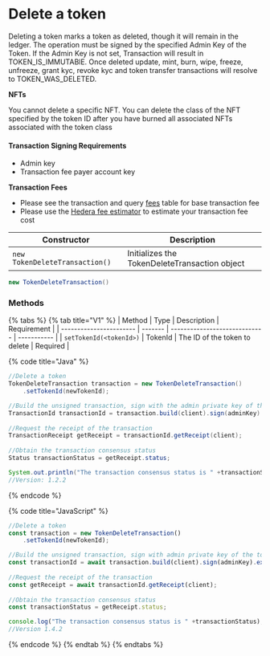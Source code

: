 # Delete a token

Deleting a token marks a token as deleted, though it will remain in the ledger. The operation must be signed by the specified Admin Key of the Token. If the Admin Key is not set, Transaction will result in TOKEN\_IS\_IMMUTABlE. Once deleted update, mint, burn, wipe, freeze, unfreeze, grant kyc, revoke kyc and token transfer transactions will resolve to TOKEN\_WAS\_DELETED.

**NFTs**

You cannot delete a specific NFT. You can delete the class of the NFT specified by the token ID after you have burned all associated NFTs associated with the token class

#### Transaction Signing Requirements

* Admin key
* Transaction fee payer account key

**Transaction Fees**

* Please see the transaction and query [fees](../../../../networks/mainnet/fees/#transaction-and-query-fees) table for base transaction fee
* Please use the [Hedera fee estimator](https://hedera.com/fees) to estimate your transaction fee cost

| Constructor                    | Description                                   |
| ------------------------------ | --------------------------------------------- |
| `new TokenDeleteTransaction()` | Initializes the TokenDeleteTransaction object |

```java
new TokenDeleteTransaction()
```

### Methods

{% tabs %}
{% tab title="V1" %}
| Method                  | Type    | Description                   | Requirement |
| ----------------------- | ------- | ----------------------------- | ----------- |
| `setTokenId(<tokenId>)` | TokenId | The ID of the token to delete | Required    |

{% code title="Java" %}
```java
//Delete a token
TokenDeleteTransaction transaction = new TokenDeleteTransaction()
    .setTokenId(newTokenId);

//Build the unsigned transaction, sign with the admin private key of the account, submit the transaction to a Hedera network
TransactionId transactionId = transaction.build(client).sign(adminKey).execute(client);
    
//Request the receipt of the transaction
TransactionReceipt getReceipt = transactionId.getReceipt(client);
    
//Obtain the transaction consensus status
Status transactionStatus = getReceipt.status;

System.out.println("The transaction consensus status is " +transactionStatus);
//Version: 1.2.2
```
{% endcode %}

{% code title="JavaScript" %}
```javascript
//Delete a token
const transaction = new TokenDeleteTransaction()
    .setTokenId(newTokenId);

//Build the unsigned transaction, sign with admin private key of the token, submit the transaction to a Hedera network
const transactionId = await transaction.build(client).sign(adminKey).execute(client);
    
//Request the receipt of the transaction
const getReceipt = await transactionId.getReceipt(client);
    
//Obtain the transaction consensus status
const transactionStatus = getReceipt.status;

console.log("The transaction consensus status is " +transactionStatus);
//Version 1.4.2
```
{% endcode %}
{% endtab %}
{% endtabs %}
